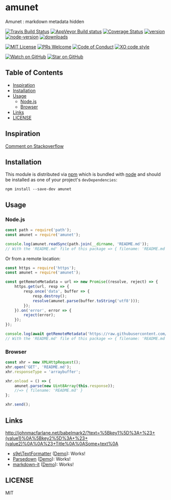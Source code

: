 
[filename]: # (README.md)

# amunet

Amunet : markdown metadata hidden

[![Travis Build Status](https://travis-ci.org/forresst/amunet.svg?branch=master)](https://travis-ci.org/forresst/amunet)
[![AppVeyor Build status](https://ci.appveyor.com/api/projects/status/4movr98t9uephfyg?svg=true)](https://ci.appveyor.com/project/forresst/amunet)
[![Coverage Status](https://coveralls.io/repos/github/forresst/amunet/badge.svg)](https://coveralls.io/github/forresst/amunet)
[![version](https://img.shields.io/npm/v/amunet.svg?style=flat-square)](https://www.npmjs.com/package/amunet)
[![node-version](https://img.shields.io/badge/node-%3E%3D%208.0-orange.svg?style=flat-square)](https://nodejs.org)
[![downloads](https://img.shields.io/npm/dm/amunet.svg?style=flat-square)](http://npm-stat.com/charts.html?package=amunet)

[![MIT License](https://img.shields.io/npm/l/amunet.svg?style=flat-square)](https://github.com/forresst/amunet/blob/master/LICENSE)
[![PRs Welcome](https://img.shields.io/badge/PRs-welcome-brightgreen.svg?style=flat-square)](http://makeapullrequest.com)
[![Code of Conduct](https://img.shields.io/badge/code%20of-conduct-ff69b4.svg?style=flat-square)](https://github.com/forresst/amunet/blob/master/CODE_OF_CONDUCT.md)
[![XO code style](https://img.shields.io/badge/code_style-XO-5ed9c7.svg)](https://github.com/xojs/xo)

[![Watch on GitHub](https://img.shields.io/github/watchers/forresst/amunet.svg?style=social)](https://github.com/forresst/amunet/watchers)
[![Star on GitHub](https://img.shields.io/github/stars/forresst/amunet.svg?style=social)](https://github.com/forresst/amunet/stargazers)

## Table of Contents

<!-- ⛔️ AUTO-GENERATED-CONTENT:START (TOC) -->
- [Inspiration](#inspiration)
- [Installation](#installation)
- [Usage](#usage)
  * [Node.js](#nodejs)
  * [Browser](#browser)
- [Links](#links)
- [LICENSE](#license)
<!-- ⛔️ AUTO-GENERATED-CONTENT:END -->

## Inspiration

[Comment on Stackoverflow](https://stackoverflow.com/questions/4823468/comments-in-markdown/20885980#32190021)

## Installation

This module is distributed via [npm](https://www.npmjs.com/) which is bundled with [node](https://nodejs.org) and should be installed as one of your project's `devDependencies`:

```console
npm install --save-dev amunet
```

## Usage

### Node.js

```js
const path = require('path');
const amunet = require('amunet');

console.log(amunet.readSync(path.join(__dirname, 'README.md'));
// With the 'README.md' file of this package => { filename: 'README.md' }
```

Or from a remote location:

```js
const https = require('https');
const amunet = require('amunet');

const getRemoteMetadata = url => new Promise((resolve, reject) => {
	https.get(url, resp => {
		resp.once('data', buffer => {
			resp.destroy();
			resolve(amunet.parse(buffer.toString('utf8')));
		});
	}).on('error', error => {
		reject(error);
	});
});

console.log(await getRemoteMetadata('https://raw.githubusercontent.com/forresst/amunet/master/README.md'));
// With the 'README.md' file of this package => { filename: 'README.md' }
```

### Browser

```js
const xhr = new XMLHttpRequest();
xhr.open('GET', 'README.md');
xhr.responseType = 'arraybuffer';

xhr.onload = () => {
	amunet.parse(new Uint8Array(this.response));
	//=> { filename: 'README.md' }
};

xhr.send();
```

## Links

http://johnmacfarlane.net/babelmark2/?text=%5Bkey1%5D%3A+%23+(value1)%0A%5Bkey2%5D%3A+%23+(value2)%0A%0A%23+Title%0A%0ASome+text%0A

- [s9e\TextFormatter](https://github.com/s9e/TextFormatter) ([Demo](https://s9e.github.io/TextFormatter/fatdown.html)): Works!
- [Parsedown](https://github.com/erusev/parsedown) ([Demo](http://parsedown.org/demo)): Works!
- [markdown-it](https://github.com/markdown-it/markdown-it) ([Demo](https://markdown-it.github.io/)): Works!

## LICENSE

<!-- ⛔️ AUTO-GENERATED-CONTENT:START (PKGJSON:template=${license}) -->
MIT
<!-- ⛔️ AUTO-GENERATED-CONTENT:END -->
